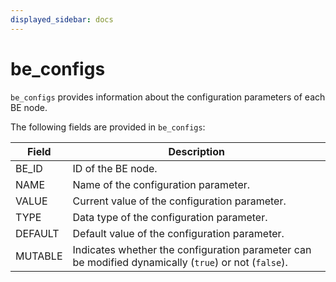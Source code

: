 ```yaml
---
displayed_sidebar: docs
---
```


# be_configs

`be_configs` provides information about the configuration parameters of each BE node.

The following fields are provided in `be_configs`:

| **Field** | **Description**                                              |
| --------- | ------------------------------------------------------------ |
| BE_ID     | ID of the BE node.                                           |
| NAME      | Name of the configuration parameter.                         |
| VALUE     | Current value of the configuration parameter.                |
| TYPE      | Data type of the configuration parameter.                    |
| DEFAULT   | Default value of the configuration parameter.                |
| MUTABLE   | Indicates whether the configuration parameter can be modified dynamically (`true`) or not (`false`). |
